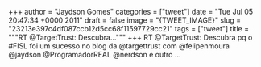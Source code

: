 
+++
author = "Jaydson Gomes"
categories = ["tweet"]
date = "Tue Jul 05 20:47:34 +0000 2011"
draft = false
image = "{TWEET_IMAGE}"
slug = "23213e397c4df087ccb12d5cc68f11597729cc21"
tags = ["tweet"]
title = """RT @TargetTrust: Descubra..."""
+++
RT @TargetTrust: Descubra pq o #FISL foi um sucesso no blog da @targettrust com @felipenmoura @jaydson @ProgramadorREAL @nerdson e outro ...
